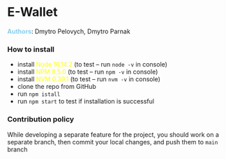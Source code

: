 # E-Wallet

**<span style="color: skyblue">Authors</span>**: Dmytro Pelovych, Dmytro Parnak

### How to install

- install <span style="color: yellow">Node 16.14.2</span> (to test – run `node -v` in console)
- install <span style="color: yellow">NPM 8.5.0</span> (to test – run `npm -v` in console)
- install <span style="color: yellow">NVM 0.39.1</span> (to test – run `nvm -v` in console)
- clone the repo from GitHub
- run `npm istall`
- run `npm start` to test if installation is successful

### Contribution policy

While developing a separate feature for the project, you should work on a separate branch,
then commit your local changes, and push them to `main` branch
